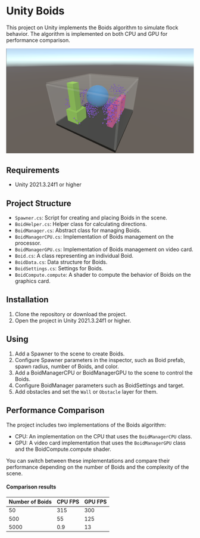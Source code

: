 # Unity Boids

This project on Unity implements the Boids algorithm to simulate flock behavior. The algorithm is implemented on both CPU and GPU for performance comparison.

![Boids Scene Example](BoidsSceneExample.png)

## Requirements

- Unity 2021.3.24f1 or higher

## Project Structure

- `Spawner.cs`: Script for creating and placing Boids in the scene.
- `BoidHelper.cs`: Helper class for calculating directions.
- `BoidManager.cs`: Abstract class for managing Boids.
- `BoidManagerCPU.cs`: Implementation of Boids management on the processor.
- `BoidManagerGPU.cs`: Implementation of Boids management on video card.
- `Boid.cs`: A class representing an individual Boid.
- `BoidData.cs`: Data structure for Boids.
- `BoidSettings.cs`: Settings for Boids.
- `BoidCompute.compute`: A shader to compute the behavior of Boids on the graphics card.

## Installation

1. Clone the repository or download the project.
2. Open the project in Unity 2021.3.24f1 or higher.

## Using

1. Add a Spawner to the scene to create Boids.
2. Configure Spawner parameters in the inspector, such as Boid prefab, spawn radius, number of Boids, and color.
3. Add a BoidManagerCPU or BoidManagerGPU to the scene to control the Boids.
4. Configure BoidManager parameters such as BoidSettings and target.
5. Add obstacles and set the `Wall` or `Obstacle` layer for them.

## Performance Comparison

The project includes two implementations of the Boids algorithm:
- CPU: An implementation on the CPU that uses the `BoidManagerCPU` class.
- GPU: A video card implementation that uses the `BoidManagerGPU` class and the BoidCompute.compute shader.

You can switch between these implementations and compare their performance depending on the number of Boids and the complexity of the scene.

#### Comparison results

| Number of Boids  | CPU FPS | GPU FPS |
|------------------|---------|---------|
| 50               | 315     | 300     |
| 500              | 55      | 125     |
| 5000             | 0.9     | 13      |